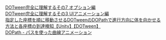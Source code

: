 [DOTween完全に理解するその7 オプション編](https://qiita.com/BEATnonanka/items/3e8a6dc3ac11195c227e#setloops)  
[DOTween完全に理解するその3 UIアニメーション編](https://qiita.com/BEATnonanka/items/fd0e8fbfc63992b865cb)  
[指定した座標を順に移動させるDOTweenのDOPathで進行方向に体を向かせる方法と各座標の到達検知【Unity】【DOTween】](https://kan-kikuchi.hatenablog.com/entry/DOTween_Path)  
[DOPath - パスを使った曲線アニメーション](https://zenn.dev/ohbashunsuke/books/20200924-dotween-complete/viewer/dotween-21)  
